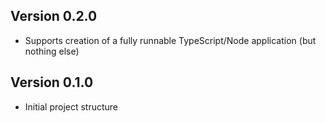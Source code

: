 ## Version 0.2.0
- Supports creation of a fully runnable TypeScript/Node application (but nothing else)

## Version 0.1.0
- Initial project structure